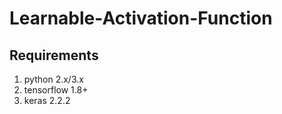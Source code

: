 # Learnable-Activation-Function

## Requirements
1. python 2.x/3.x
2. tensorflow 1.8+
3. keras 2.2.2


